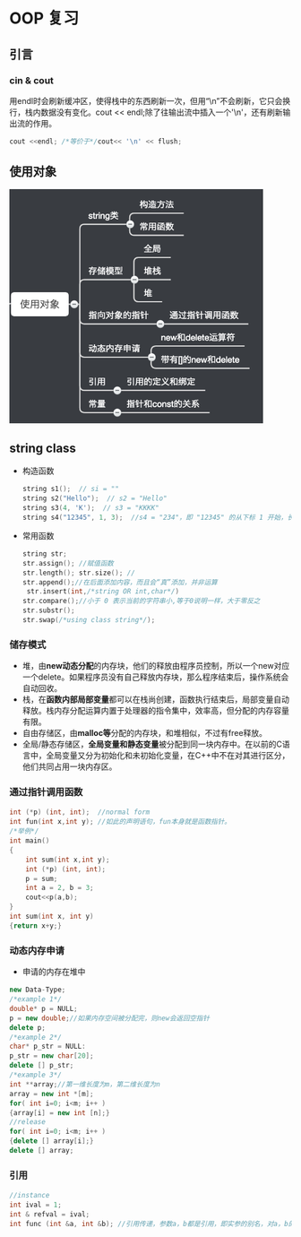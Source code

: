# OOP 复习

## 引言

### cin & cout

用endl时会刷新缓冲区，使得栈中的东西刷新一次，但用“\n”不会刷新，它只会换行，栈内数据没有变化。cout << endl;除了往输出流中插入一个'\n'，还有刷新输出流的作用。

```c++
cout <<endl; /*等价于*/cout<< '\n' << flush;
```

## 使用对象

![image-20200821110500909](.\pic\image-20200821110500909.png)

## string class

 * 构造函数

   ```c++
   string s1();  // si = ""
   string s2("Hello");  // s2 = "Hello"
   string s3(4, 'K');  // s3 = "KKKK"
   string s4("12345", 1, 3);  //s4 = "234"，即 "12345" 的从下标 1 开始，长度为 3 的子串
   ```

 * 常用函数

   ```c++
   string str;
   str.assign(); //赋值函数
   str.length(); str.size(); //
   str.append();//在后面添加内容，而且会“真”添加，并非运算
   	str.insert(int,/*string OR int,char*/)
   str.compare();//小于 0 表示当前的字符串小,等于0说明一样，大于零反之
   str.substr();
   str.swap(/*using class string*/);
   ```

### 储存模式

* 堆，由**new动态分配**的内存块，他们的释放由程序员控制，所以一个new对应一个delete。如果程序员没有自己释放内存块，那么程序结束后，操作系统会自动回收。
*  栈，在**函数内部局部变量**都可以在栈尚创建，函数执行结束后，局部变量自动释放。栈内存分配运算内置于处理器的指令集中，效率高，但分配的内存容量有限。
* 自由存储区，由**malloc等**分配的内存块，和堆相似，不过有free释放。
* 全局/静态存储区，**全局变量和静态变量**被分配到同一块内存中。在以前的C语言中，全局变量又分为初始化和未初始化变量，在C++中不在对其进行区分，他们共同占用一块内存区。

### 通过指针调用函数

```c++
int (*p) (int, int);  //normal form
int fun(int x,int y); //如此的声明语句，fun本身就是函数指针。
/*举例*/
int main()
{
	int sum(int x,int y);
	int (*p) (int, int);
	p = sum;
	int a = 2, b = 3;
	cout<<p(a,b);
}
int sum(int x, int y)
{return x+y;}
```

### 动态内存申请

* 申请的内存在堆中

```c++
new Data-Type;
/*example 1*/
double* p = NULL;
p = new double;//如果内存空间被分配完，则new会返回空指针
delete p;
/*example 2*/
char* p_str = NULL:
p_str = new char[20];
delete [] p_str;
/*example 3*/
int **array;//第一维长度为m，第二维长度为n
array = new int *[m];
for( int i=0; i<m; i++ )
{array[i] = new int [n];}
//release
for( int i=0; i<m; i++ )
{delete [] array[i];}
delete [] array;
```

### 引用

```c++
//instance
int ival = 1; 
int & refval = ival;
int func (int &a, int &b); //引用传递，参数a，b都是引用，即实参的别名，对a，b的修改即为对实参的修改

```

